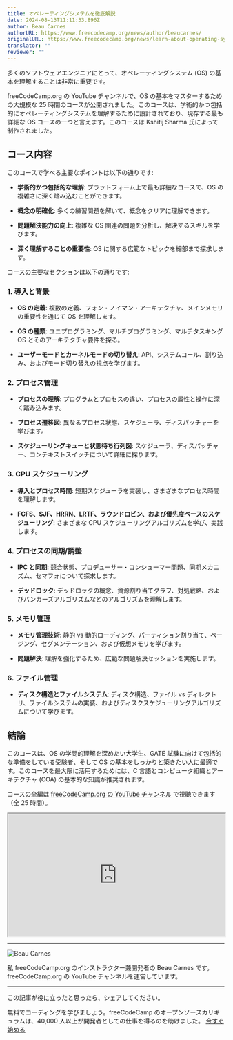 ```yaml
---
title: オペレーティングシステムを徹底解説
date: 2024-08-13T11:11:33.896Z
author: Beau Carnes
authorURL: https://www.freecodecamp.org/news/author/beaucarnes/
originalURL: https://www.freecodecamp.org/news/learn-about-operating-systems-in-depth/
translator: ""
reviewer: ""
---
```


多くのソフトウェアエンジニアにとって、オペレーティングシステム (OS) の基本を理解することは非常に重要です。

<!-- more -->

freeCodeCamp.org の YouTube チャンネルで、OS の基本をマスターするための大規模な 25 時間のコースが公開されました。このコースは、学術的かつ包括的にオペレーティングシステムを理解するために設計されており、現存する最も詳細な OS コースの一つと言えます。このコースは Kshitij Sharma 氏によって制作されました。

## **コース内容**

このコースで学べる主要なポイントは以下の通りです:

-   **学術的かつ包括的な理解**: プラットフォーム上で最も詳細なコースで、OS の複雑さに深く踏み込むことができます。
    
-   **概念の明確化**: 多くの練習問題を解いて、概念をクリアに理解できます。
    
-   **問題解決能力の向上**: 複雑な OS 関連の問題を分析し、解決するスキルを学びます。
    
-   **深く理解することの重要性**: OS に関する広範なトピックを細部まで探求します。
    

コースの主要なセクションは以下の通りです:

### **1\. 導入と背景**

-   **OS の定義**: 複数の定義、フォン・ノイマン・アーキテクチャ、メインメモリの重要性を通じて OS を理解します。
    
-   **OS の種類**: ユニプログラミング、マルチプログラミング、マルチタスキング OS とそのアーキテクチャ要件を探る。
    
-   **ユーザーモードとカーネルモードの切り替え**: API、システムコール、割り込み、およびモード切り替えの視点を学びます。
    

### **2\. プロセス管理**

-   **プロセスの理解**: プログラムとプロセスの違い、プロセスの属性と操作に深く踏み込みます。
    
-   **プロセス遷移図**: 異なるプロセス状態、スケジューラ、ディスパッチャーを学びます。
    
-   **スケジューリングキューと状態待ち行列図**: スケジューラ、ディスパッチャー、コンテキストスイッチについて詳細に探ります。
    

### **3\. CPU スケジューリング**

-   **導入とプロセス時間**: 短期スケジューラを実装し、さまざまなプロセス時間を理解します。
    
-   **FCFS、SJF、HRRN、LRTF、ラウンドロビン、および優先度ベースのスケジューリング**: さまざまな CPU スケジューリングアルゴリズムを学び、実践します。
    

### **4\. プロセスの同期/調整**

-   **IPC と同期**: 競合状態、プロデューサー・コンシューマー問題、同期メカニズム、セマフォについて探求します。
    
-   **デッドロック**: デッドロックの概念、資源割り当てグラフ、対処戦略、およびバンカーズアルゴリズムなどのアルゴリズムを理解します。
    

### **5\. メモリ管理**

-   **メモリ管理技術**: 静的 vs 動的ローディング、パーティション割り当て、ページング、セグメンテーション、および仮想メモリを学びます。
    
-   **問題解決**: 理解を強化するため、広範な問題解決セッションを実施します。
    

### **6\. ファイル管理**

-   **ディスク構造とファイルシステム**: ディスク構造、ファイル vs ディレクトリ、ファイルシステムの実装、およびディスクスケジューリングアルゴリズムについて学びます。

## **結論**

このコースは、OS の学問的理解を深めたい大学生、GATE 試験に向けて包括的な準備をしている受験者、そして OS の基本をしっかりと築きたい人に最適です。このコースを最大限に活用するためには、C 言語とコンピュータ組織とアーキテクチャ (COA) の基本的な知識が推奨されます。

コースの全編は [freeCodeCamp.org の YouTube チャンネル][1] で視聴できます（全 25 時間）。

<iframe width="560" height="315" src="https://www.youtube.com/embed/yK1uBHPdp30" style="aspect-ratio: 16 / 9; width: 100%; height: auto;" title="YouTube video player" allow="accelerometer; autoplay; clipboard-write; encrypted-media; gyroscope; picture-in-picture; web-share" referrerpolicy="strict-origin-when-cross-origin" allowfullscreen="" loading="lazy"></iframe>

---

![Beau Carnes](https://cdn.hashnode.com/res/hashnode/image/upload/v1713211849730/O5mmKs5h0.jpg)

私 freeCodeCamp.org のインストラクター兼開発者の Beau Carnes です。freeCodeCamp.org の YouTube チャンネルを運営しています。

---

この記事が役に立ったと思ったら、シェアしてください。

無料でコーディングを学びましょう。freeCodeCamp のオープンソースカリキュラムは、40,000 人以上が開発者としての仕事を得るのを助けました。 [今すぐ始める][2]

[1]: https://youtu.be/yK1uBHPdp30
[2]: https://www.freecodecamp.org/learn/


